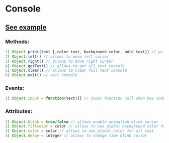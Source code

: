 # Console
## [See example](https://paulcodeman.github.io/console)
### Methods:
```javascript
1) Object.print(text [,color text, background color, bold text]) // print text in console other styles
2) Object.left() // allows to move left cursor
3) Object.right() // allows to move right cursor
4) Object.getText() // allows to get all text console
5) Object.clear() // allows to clear full text console
6) Object.exit() // exit console
```
### Events:
```javascript
1) Object.input = function(text){} // input function call when key code equally 13 or Enter key
```
### Attributes:
```javascript
1) Object.blink = true/false // allows enable animation blink cursor
2) Object.fillcolor = color // allows to use global background color for all text
3) Object.color = color // allows to use global color for all text
4) Object.delay = integer // allows to change time blink cursor
```
